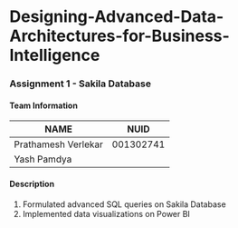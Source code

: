 # Designing-Advanced-Data-Architectures-for-Business-Intelligence


### Assignment 1 - Sakila Database

#### Team Information

| NAME                |     NUID        |
|---------------------|-----------------|
| Prathamesh Verlekar |   001302741     |
| Yash Pamdya         |                 |


#### Description

1. Formulated advanced SQL queries on Sakila Database
2. Implemented data visualizations on Power BI





